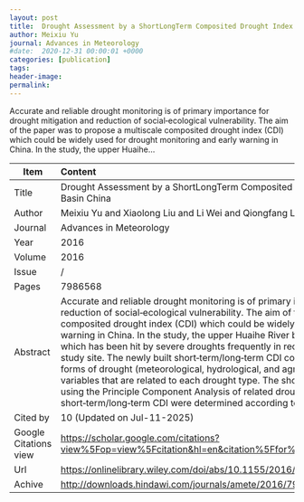 ```yaml
---
layout: post
title:  Drought Assessment by a ShortLongTerm Composited Drought Index in the Upper Huaihe River Basin China
author: Meixiu Yu
journal: Advances in Meteorology
#date:  2020-12-31 00:00:01 +0000
categories: [publication]
tags: 
header-image: 
permalink: 
---
```

Accurate and reliable drought monitoring is of primary importance for drought mitigation and reduction of social‐ecological vulnerability. The aim of the paper was to propose a multiscale composited drought index (CDI) which could be widely used for drought monitoring and early warning in China. In the study, the upper Huaihe...
<!--the above is the excerpt-->
<!--more-->
<!--the following is the text-->


| Item           | Content    	|
| ---------------|:-------------|
| Title          | Drought Assessment by a ShortLongTerm Composited Drought Index in the Upper Huaihe River Basin China     	|
| Author         | Meixiu Yu and Xiaolong Liu and Li Wei and Qiongfang Li and Jianyun Zhang and Guoqing Wang    	|
| Journal        | Advances in Meteorology   	|
| Year           | 2016  		|
| Volume         | 2016	   	|
| Issue          | /	   	|
| Pages          | 7986568	   	|
| Abstract       | Accurate and reliable drought monitoring is of primary importance for drought mitigation and reduction of social‐ecological vulnerability. The aim of the paper was to propose a multiscale composited drought index (CDI) which could be widely used for drought monitoring and early warning in China. In the study, the upper Huaihe River basin above the Xixian gauge station, which has been hit by severe droughts frequently in recent decades, was selected as the case study site. The newly built short‐term/long‐term CDI comprehensively considered three natural forms of drought (meteorological, hydrological, and agricultural) by selection of different variables that are related to each drought type. The short‐term/long‐term CDI was developed using the Principle Component Analysis of related drought components. The thresholds of the short‐term/long‐term CDI were determined according to frequency statistics of …	|
| Cited by		 | 10 (Updated on Jul-11-2025)   	|
| Google Citations view | <https://scholar.google.com/citations?view%5Fop=view%5Fcitation&hl=en&citation%5Ffor%5Fview=ly9d4IgAAAAJ:2osOgNQ5qMEC>		|
| Url  			 | <https://onlinelibrary.wiley.com/doi/abs/10.1155/2016/7986568>		|
| Achive 	     | <http://downloads.hindawi.com/journals/amete/2016/7986568.pdf>	|

